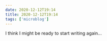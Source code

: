 ```yaml
---
date: 2020-12-12T19:14
title: 2020-12-12T19:14
tags: ['microblog']
---
```


I think I might be ready to start writing again...
